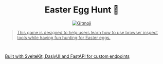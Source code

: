 <h1 align="center">Easter Egg Hunt 🥚</h1>
<p align="center">
  <a href="https://gitmoji.dev">
  <img
    src="https://img.shields.io/badge/gitmoji-%20😜%20😍-FFDD67.svg?style=flat-square"
    alt="Gitmoji"
  />
</p>

> This game is designed to help users learn how to use browser inspect tools while having fun hunting for Easter eggs.

<br>

Built with SvelteKit, DasiyUI and FastAPI for custom endpoints
